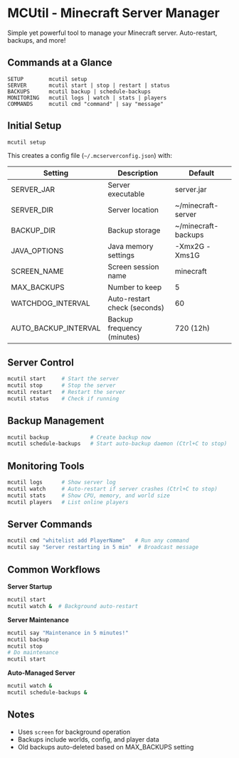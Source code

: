 # MCUtil - Minecraft Server Manager

Simple yet powerful tool to manage your Minecraft server. Auto-restart, backups, and more!

## Commands at a Glance

```
SETUP        mcutil setup
SERVER       mcutil start | stop | restart | status
BACKUPS      mcutil backup | schedule-backups
MONITORING   mcutil logs | watch | stats | players
COMMANDS     mcutil cmd "command" | say "message"
```

## Initial Setup

```bash
mcutil setup
```

This creates a config file (`~/.mcserverconfig.json`) with:

| Setting              | Description                  | Default             |
|----------------------|------------------------------|---------------------|
| SERVER_JAR           | Server executable            | server.jar          |
| SERVER_DIR           | Server location              | ~/minecraft-server  |
| BACKUP_DIR           | Backup storage               | ~/minecraft-backups |
| JAVA_OPTIONS         | Java memory settings         | -Xmx2G -Xms1G       |
| SCREEN_NAME          | Screen session name          | minecraft           |
| MAX_BACKUPS          | Number to keep               | 5                   |
| WATCHDOG_INTERVAL    | Auto-restart check (seconds) | 60                  |
| AUTO_BACKUP_INTERVAL | Backup frequency (minutes)   | 720 (12h)           |

## Server Control

```bash
mcutil start     # Start the server
mcutil stop      # Stop the server
mcutil restart   # Restart the server
mcutil status    # Check if running
```

## Backup Management

```bash
mcutil backup             # Create backup now
mcutil schedule-backups   # Start auto-backup daemon (Ctrl+C to stop)
```

## Monitoring Tools

```bash
mcutil logs      # Show server log
mcutil watch     # Auto-restart if server crashes (Ctrl+C to stop)
mcutil stats     # Show CPU, memory, and world size
mcutil players   # List online players
```

## Server Commands

```bash
mcutil cmd "whitelist add PlayerName"   # Run any command
mcutil say "Server restarting in 5 min"  # Broadcast message
```

## Common Workflows

**Server Startup**
```bash
mcutil start
mcutil watch &  # Background auto-restart
```

**Server Maintenance**
```bash
mcutil say "Maintenance in 5 minutes!"
mcutil backup
mcutil stop
# Do maintenance
mcutil start
```

**Auto-Managed Server**
```bash
mcutil watch &
mcutil schedule-backups &
```

## Notes

- Uses `screen` for background operation
- Backups include worlds, config, and player data
- Old backups auto-deleted based on MAX_BACKUPS setting